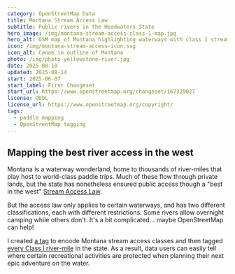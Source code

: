 ```yaml
---
category: OpenStreetMap Data
title: Montana Stream Access Law
subtitle: Public rivers in the Headwaters State
hero_image: /img/montana-stream-access-class-1-map.jpg
hero_alt: OSM map of Montana highlighting waterways with class 1 stream access.
icon: /img/montana-stream-access-icon.svg
icon_alt: Canoe in outline of Montana
photo: /img/photo-yellowstone-river.jpg
date: 2025-08-10
updated: 2025-08-14
start: 2025-06-07
start_label: First Changeset
start_url: https://www.openstreetmap.org/changeset/167329027
license: ODbL
license_url: https://www.openstreetmap.org/copyright/
tags:
  - paddle mapping
  - OpenStreetMap tagging
---
```

## Mapping the best river access in the west

Montana is a waterway wonderland, home to thousands of river-miles that play host to world-class paddle trips. Much of these flow through private lands, but the state has nonetheless ensured public access though a "best in the west" [Stream Access Law](https://en.wikipedia.org/wiki/Montana_Stream_Access_Law).

But the access law only applies to certain waterways, and has two different classifications, each with different restrictions. Some rivers allow overnight camping while others don't. It's a bit complicated… maybe OpenStreetMap can help!

I created [a tag](https://wiki.openstreetmap.org/wiki/Key:montana_stream_access_class) to encode Montana stream access classes and then tagged [every Class I river-mile](https://overpass-ultra.us/#run&m=5.91/46.4604/-110.0867&q=NoewrgLgXAHgtgGwLoHoBUAzAljApgEwAIAjAT0IENIRCAnXABwq1rRWAizl3GgCYArEgDcAKADuFUsABEcEADsIFBRQD6AZwj0KcNRQDGB3Bo1qDCCqZkBeGQEYZI0ShSEGtLEromwCCBqivIQA5jxwwkA) in the state. As a result, data users can easily tell where certain recreational activities are protected when planning their next epic adventure on the water.